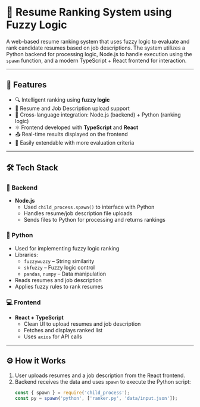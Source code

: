 # 🧠 Resume Ranking System using Fuzzy Logic

A web-based resume ranking system that uses fuzzy logic to evaluate and rank candidate resumes based on job descriptions.
The system utilizes a Python backend for processing logic, Node.js to handle execution using the `spawn` function, and a modern TypeScript + React frontend for interaction.

---

## 📌 Features

- 🔍 Intelligent ranking using **fuzzy logic**
- 📁 Resume and Job Description upload support
- 🚀 Cross-language integration: Node.js (backend) + Python (ranking logic)
- ⚛️ Frontend developed with **TypeScript** and **React**
- 📤 Real-time results displayed on the frontend
- 🧪 Easily extendable with more evaluation criteria

---

## 🛠 Tech Stack

### 🧩 Backend

- **Node.js**
  - Used `child_process.spawn()` to interface with Python
  - Handles resume/job description file uploads
  - Sends files to Python for processing and returns rankings

### 🐍 Python

- Used for implementing fuzzy logic ranking
- Libraries:
  - `fuzzywuzzy` – String similarity
  - `skfuzzy` – Fuzzy logic control
  - `pandas`, `numpy` – Data manipulation
- Reads resumes and job description
- Applies fuzzy rules to rank resumes

### 💻 Frontend

- **React + TypeScript**
  - Clean UI to upload resumes and job description
  - Fetches and displays ranked list
  - Uses `axios` for API calls

---

## ⚙️ How it Works

1. User uploads resumes and a job description from the React frontend.
2. Backend receives the data and uses `spawn` to execute the Python script:
   ```js
   const { spawn } = require('child_process');
   const py = spawn('python', ['ranker.py', 'data/input.json']);
